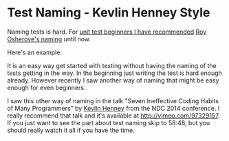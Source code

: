 # Test Naming - Kevlin Henney Style

Naming tests is hard. For [unit test beginners I have recommended](http://steenhulthin.github.io/CircleCalculation/#7 "Link to my beginner's unit test course in Danish") [Roy Osherove's naming](http://osherove.com/blog/2005/4/3/naming-standards-for-unit-tests.html) until now. 

Here's an example:


It is an easy way get started with testing without having the naming of the tests getting in the way. In the beginning just writing the test is hard enough already. However recently I saw another way of naming that might be easy enough for even beginners.

I saw this other way of naming in the talk "Seven Ineffective Coding Habits of Many Programmers" by [Kevlin Henney](https://twitter.com/KevlinHenney "Kevlin Henney on Twitter") from the NDC 2014 conference. I really recommend that talk and it's available at <http://vimeo.com/97329157>. If you just want to see the part about test naming skip to 58:48, but you should really watch it all if you have the time.